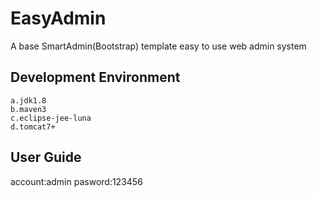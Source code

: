 EasyAdmin
=========

A base SmartAdmin(Bootstrap) template easy to use web admin system

## Development Environment
	a.jdk1.8
	b.maven3
	c.eclipse-jee-luna
	d.tomcat7+

## User Guide
account:admin 
pasword:123456

